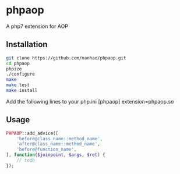 # phpaop
A php7 extension for AOP

## Installation

```bash
git clone https://github.com/nanhao/phpaop.git
cd phpaop
phpize
./configure
make
make test
make install
```

Add the following lines to your php.ini
[phpaop]
extension=phpaop.so

## Usage
```php
PHPAOP::add_advice([
    'before@class_name::method_name',
    'after@class_name::method_name',
    'before@function_name',
], function($joinpoint, $args, $ret) {
    // todo
});
```

